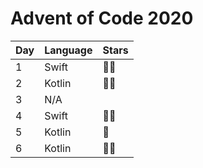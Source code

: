 # Advent of Code 2020

| Day | Language | Stars |
|-----|----------|-------|
| 1   |  Swift   | 🌟🌟 |
| 2   |  Kotlin  | 🌟🌟 |
| 3   |  N/A     |       |
| 4   |  Swift   | 🌟🌟 |
| 5   |  Kotlin  | 🌟   |
| 6   |  Kotlin  | 🌟🌟 |
